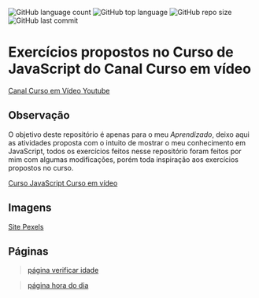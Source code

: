 ![GitHub language count](https://img.shields.io/github/languages/count/Luciopbrito/curso-guanabara-exercicios)
![GitHub top language](https://img.shields.io/github/languages/top/Luciopbrito/curso-guanabara-exercicios)
![GitHub repo size](https://img.shields.io/github/repo-size/Luciopbrito/curso-guanabara-exercicios)
![GitHub last commit](https://img.shields.io/github/last-commit/Luciopbrito/curso-guanabara-exercicios)

# Exercícios propostos no Curso de JavaScript do Canal Curso em vídeo

[Canal Curso em Vídeo Youtube](https://www.youtube.com/channel/UCrWvhVmt0Qac3HgsjQK62FQ)

## Observação

O objetivo deste repositório é apenas para o meu _Aprendizado_, deixo aqui as atividades proposta com o intuito de mostrar o meu conhecimento em JavaScript, todos os exercícios feitos nesse repositório foram feitos por mim com algumas modificações, porém toda inspiração aos exercícios propostos no curso.

[Curso JavaScript Curso em vídeo](https://www.youtube.com/playlist?list=PLHz_AreHm4dlsK3Nr9GVvXCbpQyHQl1o1)

## Imagens

[Site Pexels](https://www.pexels.com/)

## Páginas
> [página verificar idade](https://luciopbrito.github.io/curso-guanabara-exercicios/verificador-idade/)

> [página hora do dia](https://luciopbrito.github.io/curso-guanabara-exercicios/hora-do-dia/)
